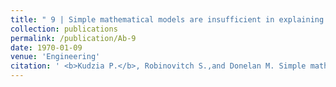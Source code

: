 ```yaml
---
title: " 9 | Simple mathematical models are insufficient in explaining vertical jumping"
collection: publications
permalink: /publication/Ab-9
date: 1970-01-09
venue: 'Engineering'
citation: ' <b>Kudzia P.</b>, Robinovitch S.,and Donelan M. Simple mathematical models are insufficient in explaining vertical jumping. <i> XXVII Congress of the International Society of Biomechanics</i>. Calgary, Canada. Award: Shortlisted for the David Winter Young Investigator Award <b>2019</b>'
---
```



